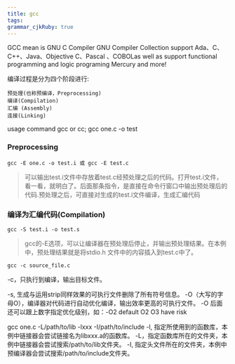 ```yaml
---
title: gcc
tags: 
grammar_cjkRuby: true
---
```

 GCC mean is  GNU C Compiler 
 GNU Compiler Collection
 support Ada、C、C++、Java、Objective C、Pascal 、COBOLas well as support functional programming and logic programing Mercury and more!

编译过程是分为四个阶段进行:

    预处理(也称预编译，Preprocessing)
    编译(Compilation)
    汇编 (Assembly)
    连接(Linking)
usage command gcc or cc; 
gcc one.c -o test
### Preprocessing
    gcc -E one.c -o test.i 或 gcc -E test.c
>可以输出test.i文件中存放着test.c经预处理之后的代码。打开test.i文件，看一看，就明白了。后面那条指令，是直接在命令行窗口中输出预处理后的代码.预处理之后，可直接对生成的test.i文件编译，生成汇编代码

### 编译为汇编代码(Compilation)
    gcc -S test.i -o test.s
>gcc的-E选项，可以让编译器在预处理后停止，并输出预处理结果。在本例中，预处理结果就是将stdio.h 文件中的内容插入到test.c中了。

    gcc -c source_file.c
-c，只执行到编译，输出目标文件。

-s, 生成与运用strip同样效果的可执行文件删除了所有符号信息。
-O（大写的字母O），编译器对代码进行自动优化编译，输出效率更高的可执行文件。
-O 后面还可以跟上数字指定优化级别，如：-O2 default O2 O3 have risk

gcc one.c -L/path/to/lib -lxxx -I/path/to/include
-l, 指定所使用到的函数库，本例中链接器会尝试链接名为libxxx.a的函数库。
-L，指定函数库所在的文件夹，本例中链接器会尝试搜索/path/to/lib文件夹。
-I, 指定头文件所在的文件夹，本例中预编译器会尝试搜索/path/to/include文件夹。